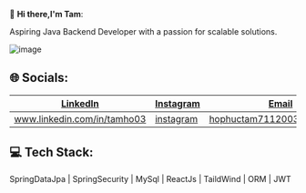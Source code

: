 👋 **Hi there,I'm Tam**:

  Aspiring Java Backend Developer with a passion for scalable solutions.

  ![image](https://github.com/user-attachments/assets/38e6fd38-9406-45c4-bbb1-1bdf4c5fb561)


## 🌐 Socials:
| [LinkedIn](#) | [Instagram](#) | [Email](#) |
|---------------|---------------|------------|
| www.linkedin.com/in/tamho03       | [instagram](https://www.instagram.com/hpt711.03/)   | hophuctam7112003@gmail.com    |

## 💻 Tech Stack:
SpringDataJpa | SpringSecurity | MySql | ReactJs | TaildWind | ORM | JWT



